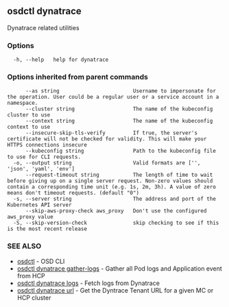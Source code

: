 ## osdctl dynatrace

Dynatrace related utilities

### Options

```
  -h, --help   help for dynatrace
```

### Options inherited from parent commands

```
      --as string                        Username to impersonate for the operation. User could be a regular user or a service account in a namespace.
      --cluster string                   The name of the kubeconfig cluster to use
      --context string                   The name of the kubeconfig context to use
      --insecure-skip-tls-verify         If true, the server's certificate will not be checked for validity. This will make your HTTPS connections insecure
      --kubeconfig string                Path to the kubeconfig file to use for CLI requests.
  -o, --output string                    Valid formats are ['', 'json', 'yaml', 'env']
      --request-timeout string           The length of time to wait before giving up on a single server request. Non-zero values should contain a corresponding time unit (e.g. 1s, 2m, 3h). A value of zero means don't timeout requests. (default "0")
  -s, --server string                    The address and port of the Kubernetes API server
      --skip-aws-proxy-check aws_proxy   Don't use the configured aws_proxy value
  -S, --skip-version-check               skip checking to see if this is the most recent release
```

### SEE ALSO

* [osdctl](osdctl.md)	 - OSD CLI
* [osdctl dynatrace gather-logs](osdctl_dynatrace_gather-logs.md)	 - Gather all Pod logs and Application event from HCP
* [osdctl dynatrace logs](osdctl_dynatrace_logs.md)	 - Fetch logs from Dynatrace
* [osdctl dynatrace url](osdctl_dynatrace_url.md)	 - Get the Dyntrace Tenant URL for a given MC or HCP cluster


